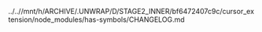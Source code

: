 ../..//mnt/h/ARCHIVE/.UNWRAP/D/STAGE2_INNER/bf6472407c9c/cursor_extension/node_modules/has-symbols/CHANGELOG.md